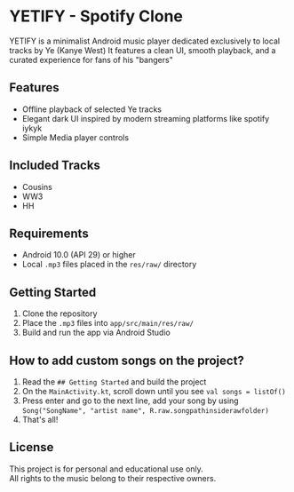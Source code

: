 # YETIFY - Spotify Clone

YETIFY is a minimalist Android music player dedicated exclusively to local tracks by Ye (Kanye West)
It features a clean UI, smooth playback, and a curated experience for fans of his "bangers"

## Features

- Offline playback of selected Ye tracks 
- Elegant dark UI inspired by modern streaming platforms like spotify iykyk
- Simple Media player controls

## Included Tracks

- Cousins  
- WW3  
- HH 

## Requirements

- Android 10.0 (API 29) or higher
- Local `.mp3` files placed in the `res/raw/` directory

## Getting Started

1. Clone the repository  
2. Place the `.mp3` files into `app/src/main/res/raw/`  
3. Build and run the app via Android Studio

## How to add custom songs on the project?

1. Read the `## Getting Started` and build the project
2. On the `MainActivity.kt`, scroll down until you see `val songs = listOf()`
3. Press enter and go to the next line, add your song by using `Song("SongName", "artist name", R.raw.songpathinsiderawfolder)`
4. That's all!

## License 

This project is for personal and educational use only.  
All rights to the music belong to their respective owners.
